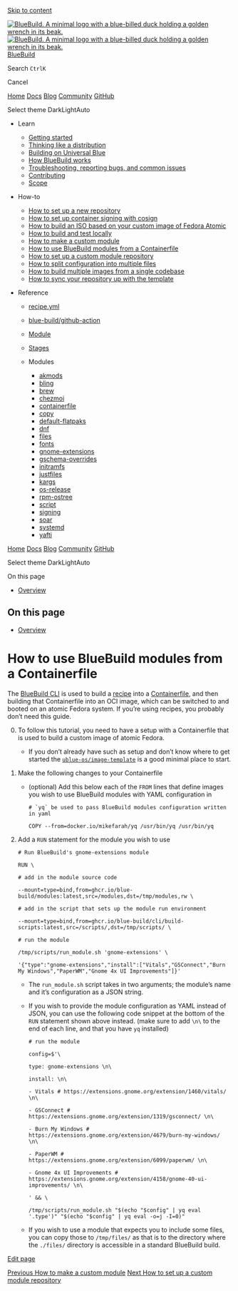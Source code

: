 [Skip to content](#_top)

[![BlueBuild. A minimal logo with a blue-billed duck holding a golden wrench in its beak.](/_astro/logo-dark.YPxwsi0J.svg) ![BlueBuild. A minimal logo with a blue-billed duck holding a golden wrench in its beak.](/_astro/logo-light.CDOQHsrv.svg)  BlueBuild](/)

Search  `CtrlK`

Cancel

[Home](/) [Docs](/learn/getting-started/) [Blog](/blog/) [Community](/community) [GitHub](https://github.com/blue-build/)

  Select theme   DarkLightAuto

* Learn

  + [Getting started](/learn/getting-started/)
  + [Thinking like a distribution](/learn/mindset/)
  + [Building on Universal Blue](/learn/universal-blue/)
  + [How BlueBuild works](/learn/how/)
  + [Troubleshooting, reporting bugs, and common issues](/learn/troubleshooting/)
  + [Contributing](/learn/contributing/)
  + [Scope](/learn/scope/)
* How-to

  + [How to set up a new repository](/how-to/setup/)
  + [How to set up container signing with cosign](/how-to/cosign/)
  + [How to build an ISO based on your custom image of Fedora Atomic](/how-to/generate-iso/)
  + [How to build and test locally](/how-to/local/)
  + [How to make a custom module](/how-to/making-modules/)
  + [How to use BlueBuild modules from a Containerfile](/how-to/minimal-setup/)
  + [How to set up a custom module repository](/how-to/module-repository/)
  + [How to split configuration into multiple files](/how-to/multiple-files/)
  + [How to build multiple images from a single codebase](/how-to/multiple-images/)
  + [How to sync your repository up with the template](/how-to/sync/)
* Reference

  + [recipe.yml](/reference/recipe/)
  + [blue-build/github-action](/reference/github-action/)
  + [Module](/reference/module/)
  + [Stages](/reference/stages/)
  + Modules

    - [akmods](/reference/modules/akmods/)
    - [bling](/reference/modules/bling/)
    - [brew](/reference/modules/brew/)
    - [chezmoi](/reference/modules/chezmoi/)
    - [containerfile](/reference/modules/containerfile/)
    - [copy](/reference/modules/copy/)
    - [default-flatpaks](/reference/modules/default-flatpaks/)
    - [dnf](/reference/modules/dnf/)
    - [files](/reference/modules/files/)
    - [fonts](/reference/modules/fonts/)
    - [gnome-extensions](/reference/modules/gnome-extensions/)
    - [gschema-overrides](/reference/modules/gschema-overrides/)
    - [initramfs](/reference/modules/initramfs/)
    - [justfiles](/reference/modules/justfiles/)
    - [kargs](/reference/modules/kargs/)
    - [os-release](/reference/modules/os-release/)
    - [rpm-ostree](/reference/modules/rpm-ostree/)
    - [script](/reference/modules/script/)
    - [signing](/reference/modules/signing/)
    - [soar](/reference/modules/soar/)
    - [systemd](/reference/modules/systemd/)
    - [yafti](/reference/modules/yafti/)

[Home](/) [Docs](/learn/getting-started/) [Blog](/blog/) [Community](/community) [GitHub](https://github.com/blue-build/)

  Select theme   DarkLightAuto

On this page

* [Overview](#_top)

## On this page

* [Overview](#_top)

# How to use BlueBuild modules from a Containerfile

The [BlueBuild CLI](https://github.com/blue-build/cli) is used to build a [recipe](/reference/recipe/) into a [Containerfile](https://github.com/containers/common/blob/main/docs/Containerfile.5.md), and then building that Containerfile into an OCI image, which can be switched to and booted on an atomic Fedora system. If you’re using recipes, you probably don’t need this guide.

0. To follow this tutorial, you need to have a setup with a Containerfile that is used to build a custom image of atomic Fedora.

   * If you don’t already have such as setup and don’t know where to get started the [`ublue-os/image-template`](https://github.com/ublue-os/image-template/) is a good minimal place to start.
1. Make the following changes to your Containerfile

   * (optional) Add this below each of the `FROM` lines that define images you wish to use BlueBuild modules with YAML configuration in

     ```
     # `yq` be used to pass BlueBuild modules configuration written in yaml

     COPY --from=docker.io/mikefarah/yq /usr/bin/yq /usr/bin/yq
     ```
2. Add a `RUN` statement for the module you wish to use

   ```
   # Run BlueBuild's gnome-extensions module

   RUN \

   # add in the module source code

   --mount=type=bind,from=ghcr.io/blue-build/modules:latest,src=/modules,dst=/tmp/modules,rw \

   # add in the script that sets up the module run environment

   --mount=type=bind,from=ghcr.io/blue-build/cli/build-scripts:latest,src=/scripts/,dst=/tmp/scripts/ \

   # run the module

   /tmp/scripts/run_module.sh 'gnome-extensions' \

   '{"type":"gnome-extensions","install":["Vitals","GSConnect","Burn My Windows","PaperWM","Gnome 4x UI Improvements"]}'
   ```

   * The `run_module.sh` script takes in two arguments; the module’s name and it’s configuration as a JSON string.
   * If you wish to provide the module configuration as YAML instead of JSON, you can use the following code snippet at the bottom of the `RUN` statement shown above instead. (make sure to add `\n\` to the end of each line, and that you have `yq` installed)

     ```
     # run the module

     config=$'\

     type: gnome-extensions \n\

     install: \n\

     - Vitals # https://extensions.gnome.org/extension/1460/vitals/ \n\

     - GSConnect # https://extensions.gnome.org/extension/1319/gsconnect/ \n\

     - Burn My Windows # https://extensions.gnome.org/extension/4679/burn-my-windows/ \n\

     - PaperWM # https://extensions.gnome.org/extension/6099/paperwm/ \n\

     - Gnome 4x UI Improvements # https://extensions.gnome.org/extension/4158/gnome-40-ui-improvements/ \n\

     ' && \

     /tmp/scripts/run_module.sh "$(echo "$config" | yq eval '.type')" "$(echo "$config" | yq eval -o=j -I=0)"
     ```
   * If you wish to use a module that expects you to include some files, you can copy those to `/tmp/files/` as that is to the directory where the `./files/` directory is accessible in a standard BlueBuild build.

[Edit page](https://github.com/blue-build/website/edit/main/src/content/docs/how-to/minimal-setup.mdx)

[Previous
 How to make a custom module](/how-to/making-modules/)   [Next
 How to set up a custom module repository](/how-to/module-repository/)
